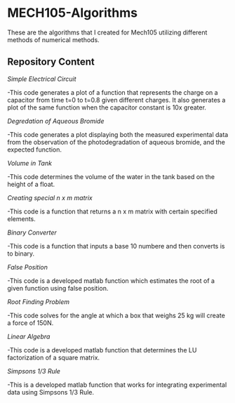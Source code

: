 # MECH105-Algorithms
These are the algorithms that I created for Mech105 utilizing different methods of numerical methods. 

## Repository Content

*Simple Electrical Circuit*

-This code generates a plot of a function that represents the charge on a capacitor from time t=0 to t=0.8 given different charges. It also generates a plot of the same function when the capacitor constant is 10x greater. 

*Degredation of Aqueous Bromide*

-This code generates a plot displaying both the measured experimental data from the observation of the photodegradation of aqueous bromide, and the expected function. 

*Volume in Tank*

-This code determines the volume of the water in the tank based on the height of a float.

*Creating special n x m matrix*

-This code is a function that returns a n x m matrix with certain specified elements.

*Binary Converter*

-This code is a function that inputs a base 10 numbere and then converts is to binary.

*False Position*

-This code is a developed matlab function which estimates the root of a given function using false position.

*Root Finding Problem*

-This code solves for the angle at which a box that weighs 25 kg will create a force of 150N.

*Linear Algebra*

-This code is a developed matlab function that determines the LU factorization of a square matrix.

*Simpsons 1/3 Rule*

-This is a developed matlab function that works for integrating experimental data using Simpsons 1/3 Rule.
